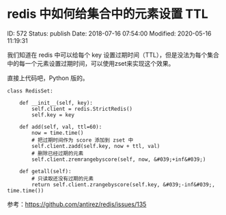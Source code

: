 # redis 中如何给集合中的元素设置 TTL


ID: 572
Status: publish
Date: 2018-07-16 07:54:00
Modified: 2020-05-16 11:19:31


我们知道在 redis 中可以给每个 key 设置过期时间（TTL），但是没法为每个集合中的每一个元素设置过期时间，可以使用zset来实现这个效果。

直接上代码吧，Python 版的。

```
class RedisSet:

    def __init__(self, key):
        self.client = redis.StrictRedis()
        self.key = key

    def add(self, val, ttl=60):
        now = time.time()
        # 把过期时间作为 score 添加到 zset 中
        self.client.zadd(self.key, now + ttl, val)
        # 删除已经过期的元素
        self.client.zremrangebyscore(self, now, &#039;+inf&#039;)

    def getall(self):
        # 只读取还没有过期的元素
        return self.client.zrangebyscore(self.key, &#039;-inf&#039;, time.time())
```



参考：https://github.com/antirez/redis/issues/135